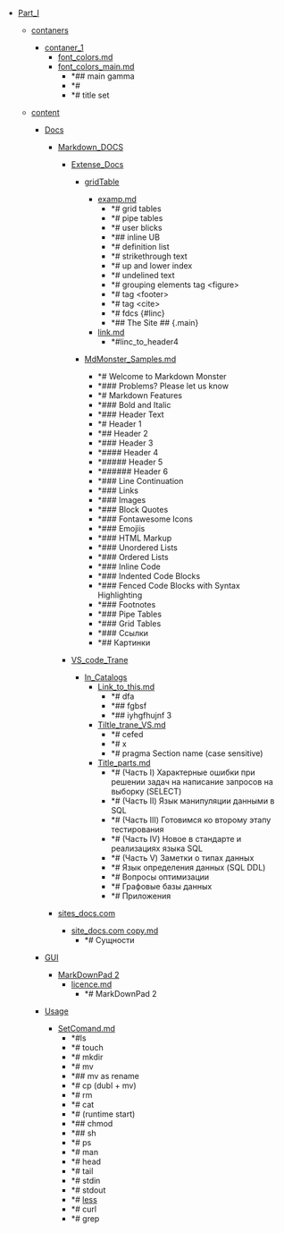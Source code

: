 - <a href = "E:\Node_projects\Node_Way\NBase\_Md\_Index\__Arch\_Md\Part_I\cat.Part_I\dir.Part_I.md">Part_I</a>
    - <a href = "E:\Node_projects\Node_Way\NBase\_Md\_Index\__Arch\_Md\Part_I\contaners\cat.contaners\dir.contaners.md">contaners</a>
        - <a href = "E:\Node_projects\Node_Way\NBase\_Md\_Index\__Arch\_Md\Part_I\contaners\contaner_1\cat.contaner_1\dir.contaner_1.md">contaner_1</a>
            - <a href = "E:\Node_projects\Node_Way\NBase\_Md\_Index\__Arch\_Md\Part_I\contaners\contaner_1\font_colors.md">font_colors.md</a>
            - <a href = "E:\Node_projects\Node_Way\NBase\_Md\_Index\__Arch\_Md\Part_I\contaners\contaner_1\font_colors_main.md">font_colors_main.md</a>
                - *## main gamma
                - *#
                - *# title set
        
    
    - <a href = "E:\Node_projects\Node_Way\NBase\_Md\_Index\__Arch\_Md\Part_I\content\cat.content\dir.content.md">content</a>
        - <a href = "E:\Node_projects\Node_Way\NBase\_Md\_Index\__Arch\_Md\Part_I\content\Docs\cat.Docs\dir.Docs.md">Docs</a>
            - <a href = "E:\Node_projects\Node_Way\NBase\_Md\_Index\__Arch\_Md\Part_I\content\Docs\Markdown_DOCS\cat.Markdown_DOCS\dir.Markdown_DOCS.md">Markdown_DOCS</a>
                - <a href = "E:\Node_projects\Node_Way\NBase\_Md\_Index\__Arch\_Md\Part_I\content\Docs\Markdown_DOCS\Extense_Docs\cat.Extense_Docs\dir.Extense_Docs.md">Extense_Docs</a>
                    - <a href = "E:\Node_projects\Node_Way\NBase\_Md\_Index\__Arch\_Md\Part_I\content\Docs\Markdown_DOCS\Extense_Docs\gridTable\cat.gridTable\dir.gridTable.md">gridTable</a>
                        - <a href = "E:\Node_projects\Node_Way\NBase\_Md\_Index\__Arch\_Md\Part_I\content\Docs\Markdown_DOCS\Extense_Docs\gridTable\examp.md">examp.md</a>
                            - *# grid tables
                            - *# pipe tables
                            - *# user blicks
                            - *## inline UB
                            - *# definition list
                            - *# strikethrough text
                            - *# up and lower index
                            - *# undelined text
                            - *# grouping elements tag \<figure>
                            - *# tag \<footer>
                            - *# tag \<cite>
                            - *# fdcs  {#linc}
                            - *## The Site ##    {.main}
                        - <a href = "E:\Node_projects\Node_Way\NBase\_Md\_Index\__Arch\_Md\Part_I\content\Docs\Markdown_DOCS\Extense_Docs\gridTable\link.md">link.md</a>
                            - *#linc_to_header4
                    
                    - <a href = "E:\Node_projects\Node_Way\NBase\_Md\_Index\__Arch\_Md\Part_I\content\Docs\Markdown_DOCS\Extense_Docs\MdMonster_Samples.md">MdMonster_Samples.md</a>
                        - *# Welcome to Markdown Monster
                        - *### Problems? Please let us know
                        - *# Markdown Features
                        - *### Bold and Italic
                        - *### Header Text
                        - *# Header 1
                        - *## Header 2
                        - *### Header 3
                        - *#### Header 4
                        - *##### Header 5
                        - *###### Header 6
                        - *### Line Continuation
                        - *### Links
                        - *### Images
                        - *### Block Quotes
                        - *### Fontawesome Icons
                        - *### Emojiis
                        - *### HTML Markup
                        - *### Unordered Lists
                        - *### Ordered Lists
                        - *### Inline Code
                        - *### Indented Code Blocks 
                        - *### Fenced Code Blocks with Syntax Highlighting
                        - *### Footnotes
                        - *### Pipe Tables
                        - *### Grid Tables
                        - *### Ссылки
                        - *## Картинки
                
                - <a href = "E:\Node_projects\Node_Way\NBase\_Md\_Index\__Arch\_Md\Part_I\content\Docs\Markdown_DOCS\VS_code_Trane\cat.VS_code_Trane\dir.VS_code_Trane.md">VS_code_Trane</a>
                    - <a href = "E:\Node_projects\Node_Way\NBase\_Md\_Index\__Arch\_Md\Part_I\content\Docs\Markdown_DOCS\VS_code_Trane\In_Catalogs\cat.In_Catalogs\dir.In_Catalogs.md">In_Catalogs</a>
                        - <a href = "E:\Node_projects\Node_Way\NBase\_Md\_Index\__Arch\_Md\Part_I\content\Docs\Markdown_DOCS\VS_code_Trane\In_Catalogs\Link_to_this.md">Link_to_this.md</a>
                            - *# dfa
                            - *## fgbsf
                            - *## iyhgfhujnf 3
                        - <a href = "E:\Node_projects\Node_Way\NBase\_Md\_Index\__Arch\_Md\Part_I\content\Docs\Markdown_DOCS\VS_code_Trane\In_Catalogs\Tiltle_trane_VS.md">Tiltle_trane_VS.md</a>
                            - *# cefed
                            - *# x
                            - *# pragma Section name (case sensitive)
                        - <a href = "E:\Node_projects\Node_Way\NBase\_Md\_Index\__Arch\_Md\Part_I\content\Docs\Markdown_DOCS\VS_code_Trane\In_Catalogs\Title_parts.md">Title_parts.md</a>
                            - *# (Часть I) Характерные ошибки при решении задач на написание запросов на выборку (SELECT)
                            - *# (Часть II) Язык манипуляции данными в SQL
                            - *# (Часть III) Готовимся ко второму этапу тестирования
                            - *# (Часть IV) Новое в стандарте и реализациях языка SQL
                            - *# (Часть V) Заметки о типах данных
                            - *# Язык определения данных (SQL DDL)
                            - *# Вопросы оптимизации
                            - *# Графовые базы данных
                            - *# Приложения
                    
                
            
            - <a href = "E:\Node_projects\Node_Way\NBase\_Md\_Index\__Arch\_Md\Part_I\content\Docs\sites_docs.com\cat.sites_docs.com\dir.sites_docs.com.md">sites_docs.com</a>
                - <a href = "E:\Node_projects\Node_Way\NBase\_Md\_Index\__Arch\_Md\Part_I\content\Docs\sites_docs.com\site_docs.com copy.md">site_docs.com copy.md</a>
                    - *# Сущности
            
        
        - <a href = "E:\Node_projects\Node_Way\NBase\_Md\_Index\__Arch\_Md\Part_I\content\GUI\cat.GUI\dir.GUI.md">GUI</a>
            - <a href = "E:\Node_projects\Node_Way\NBase\_Md\_Index\__Arch\_Md\Part_I\content\GUI\MarkDownPad 2\cat.MarkDownPad 2\dir.MarkDownPad 2.md">MarkDownPad 2</a>
                - <a href = "E:\Node_projects\Node_Way\NBase\_Md\_Index\__Arch\_Md\Part_I\content\GUI\MarkDownPad 2\licence.md">licence.md</a>
                    - *# MarkDownPad 2
            
        
        - <a href = "E:\Node_projects\Node_Way\NBase\_Md\_Index\__Arch\_Md\Part_I\content\Usage\cat.Usage\dir.Usage.md">Usage</a>
            - <a href = "E:\Node_projects\Node_Way\NBase\_Md\_Index\__Arch\_Md\Part_I\content\Usage\SetComand.md">SetComand.md</a>
                - *#ls
                - *# touch
                - *# mkdir
                - *# mv
                - *## mv as rename
                - *# cp (dubl + mv)
                - *# rm 
                - *# cat
                - *# (runtime start)
                - *## chmod 
                - *## sh
                - *# ps
                - *# man 
                - *# head
                - *# tail 
                - *# stdin
                - *# stdout
                - *# [less](less/___setcomand.md)
                - *# curl
                - *# grep
        
    
